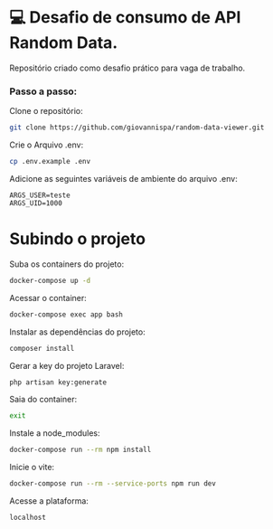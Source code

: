 # 💻 Desafio de consumo de API Random Data.
Repositório criado como desafio prático para vaga de trabalho.

### Passo a passo:

Clone o repositório:
```sh
git clone https://github.com/giovannispa/random-data-viewer.git
```

Crie o Arquivo .env:
```sh
cp .env.example .env
```

Adicione as seguintes variáveis de ambiente do arquivo .env:
```dosini
ARGS_USER=teste
ARGS_UID=1000
```

# Subindo o projeto

Suba os containers do projeto:
```sh
docker-compose up -d
```

Acessar o container:
```sh
docker-compose exec app bash
```

Instalar as dependências do projeto:
```sh
composer install
```

Gerar a key do projeto Laravel:
```sh
php artisan key:generate
```

Saia do container:
```sh
exit
```

Instale a node_modules:
```sh
docker-compose run --rm npm install
```

Inicie o vite:
```sh
docker-compose run --rm --service-ports npm run dev
```

Acesse a plataforma:
```sh
localhost
```

